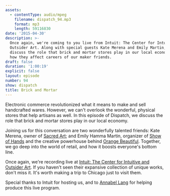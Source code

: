 ```yaml
---
assets:
  - contentType: audio/mpeg
    filename: dispatch_94.mp3
    format: mp3
    length: 59116830
date: '2015-04-30'
description: >-
  Once again, we're coming to you live from Intuit: The Center for Intuitive and
  Outsider Art. Along with special guests Kate Merena and Emily Martin, we
  discuss the role that brick and mortar stores play in our local economy, and
  how they affect careers of our maker friends.
draft: false
duration: '1:00:19'
explicit: false
layout: episode
number: 94
show: dispatch
title: Brick and Mortar
---
```

Electronic commerce revolutionized what it means to make and sell handcrafted wares. However, we can't overlook the wonderful, physical stores that help artisans as well. In this episode of Dispatch, we discuss the role that brick and mortar stores play in our local economy.

Joining us for this conversation are two wonderfully talented friends: Kate Merena, owner of [Sacred Art](http://sacredartstore.com); and Emily Hamma Martin, organizer of [Show of Hands](http://showofhandschicago.com) and the creative powerhouse behind [Orange Beautiful](http://orangebeautiful.com). Together, we go deep into the world of retail, and how it boosts everyone's bottom line.

Once again, we're recording live at [Intuit: The Center for Intuitive and Outsider Art](http://art.org). If you haven't seen their expansive collection of unique works, don't miss it. It's worth making a trip to Chicago just to visit them.

Special thanks to Intuit for hosting us, and to [Annabel Lang](http://nicholaswyoung.com/people/annabel-lang) for helping produce this live program.
